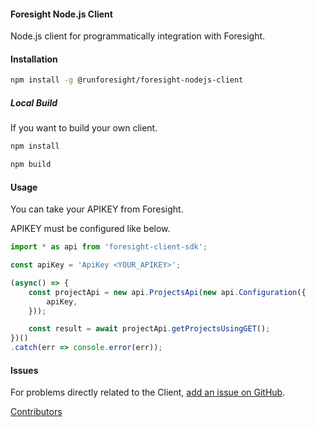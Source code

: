 #### Foresight Node.js Client

Node.js client for programmatically integration with Foresight.

#### Installation

```bash
npm install -g @runforesight/foresight-nodejs-client
```

##### Local Build

If you want to build your own client.

```bash
npm install
```

```bash
npm build
```

#### Usage

You can take your APIKEY from Foresight.

APIKEY must be configured like below.

```ts
import * as api from 'foresight-client-sdk';

const apiKey = 'ApiKey <YOUR_APIKEY>';

(async() => {
    const projectApi = new api.ProjectsApi(new api.Configuration({
        apiKey,
    }));

    const result = await projectApi.getProjectsUsingGET();
})()
.catch(err => console.error(err));
```

#### Issues

For problems directly related to the Client, [add an issue on GitHub](https://github.com/runforesight/foresight-client-sdk/issues/new).

[Contributors](https://github.com/runforesight/foresight-client-sdk/issues/new/contributors)